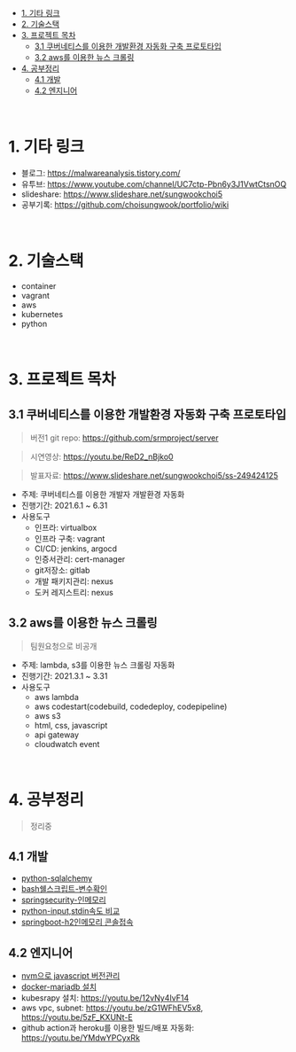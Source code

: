 - [1. 기타 링크](#1-기타-링크)
- [2. 기술스택](#2-기술스택)
- [3. 프로젝트 목차](#3-프로젝트-목차)
  - [3.1 쿠버네티스를 이용한 개발환경 자동화 구축 프로토타입](#31-쿠버네티스를-이용한-개발환경-자동화-구축-프로토타입)
  - [3.2 aws를 이용한 뉴스 크롤링](#32-aws를-이용한-뉴스-크롤링)
- [4. 공부정리](#4-공부정리)
  - [4.1 개발](#41-개발)
  - [4.2 엔지니어](#42-엔지니어)

<br>

# 1. 기타 링크
* 블로그: https://malwareanalysis.tistory.com/
* 유투브: https://www.youtube.com/channel/UC7ctp-Pbn6y3J1VwtCtsnOQ
* slideshare: https://www.slideshare.net/sungwookchoi5
* 공부기록: https://github.com/choisungwook/portfolio/wiki

<br>

# 2. 기술스택
* container
* vagrant
* aws
* kubernetes
* python

<br>

# 3. 프로젝트 목차
## 3.1 쿠버네티스를 이용한 개발환경 자동화 구축 프로토타입
> 버전1 git repo: https://github.com/srmproject/server

> 시연영상: https://youtu.be/ReD2_nBjko0

> 발표자료: https://www.slideshare.net/sungwookchoi5/ss-249424125

* 주제: 쿠버네티스를 이용한 개발자 개발환경 자동화
* 진행기간: 2021.6.1 ~ 6.31
* 사용도구
  * 인프라: virtualbox
  * 인프라 구축: vagrant
  * CI/CD: jenkins, argocd
  * 인증서관리: cert-manager
  * git저장소: gitlab
  * 개발 패키지관리: nexus
  * 도커 레지스트리: nexus

## 3.2 aws를 이용한 뉴스 크롤링
> 팀원요청으로 비공개

* 주제: lambda, s3를 이용한 뉴스 크롤링 자동화
* 진행기간: 2021.3.1 ~ 3.31
* 사용도구
  * aws lambda
  * aws codestart(codebuild, codedeploy, codepipeline)
  * aws s3
  * html, css, javascript
  * api gateway
  * cloudwatch event

<br>

# 4. 공부정리
> 정리중
## 4.1 개발
* [python-sqlalchemy](https://malwareanalysis.tistory.com/141)
* [bash쉘스크립트-변수확인](https://malwareanalysis.tistory.com/158)
* [springsecurity-인메모리](https://malwareanalysis.tistory.com/157)
* [python-input,stdin속도 비교](https://malwareanalysis.tistory.com/156)
* [springboot-h2인메모리 콘솔접속](https://malwareanalysis.tistory.com/160)

## 4.2 엔지니어
* [nvm으로 javascript 버전관리](https://malwareanalysis.tistory.com/145)
* [docker-mariadb 설치](https://malwareanalysis.tistory.com/140)
* kubesrapy 설치: https://youtu.be/12vNy4IvF14
* aws vpc, subnet: https://youtu.be/zG1WFhEV5x8, https://youtu.be/5zF_KXUNt-E
* github action과 heroku를 이용한 빌드/배포 자동화: https://youtu.be/YMdwYPCyxRk
